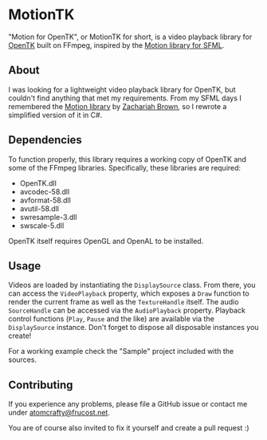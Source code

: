 # MotionTK
"Motion for OpenTK", or MotionTK for short, is a video playback library for [OpenTK](https://github.com/opentk/opentk) built on FFmpeg, inspired by the [Motion library for SFML](https://github.com/zsbzsb/Motion).

## About
I was looking for a lightweight video playback library for OpenTK, but couldn't find anything that met my requirements.
From my SFML days I remembered the [Motion library](https://github.com/zsbzsb/Motion) by [Zachariah Brown](https://zbrown.net/), so I rewrote a simplified version of it in C#.

## Dependencies
To function properly, this library requires a working copy of OpenTK and some of the FFmpeg libraries.
Specifically, these libraries are required:

- OpenTK.dll
- avcodec-58.dll
- avformat-58.dll
- avutil-58.dll
- swresample-3.dll
- swscale-5.dll

OpenTK itself requires OpenGL and OpenAL to be installed.

## Usage
Videos are loaded by instantiating the `DisplaySource` class.
From there, you can access the `VideoPlayback` property, which exposes a `Draw` function to render the current frame as well as the `TextureHandle` itself.
The audio `SourceHandle` can be accessed via the `AudioPlayback` property.
Playback control functions (`Play`, `Pause` and the like) are available via the `DisplaySource` instance.
Don't forget to dispose all disposable instances you create!

For a working example check the "Sample" project included with the sources.

## Contributing
If you experience any problems, please file a GitHub issue or contact me under atomcrafty@frucost.net.

You are of course also invited to fix it yourself and create a pull request :)

